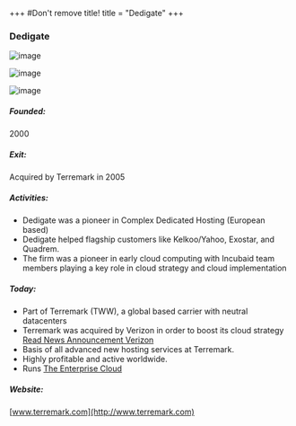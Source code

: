 +++
#Don't remove title!
title = "Dedigate"
+++

### Dedigate

![image](/www_incubaid/.files/img/logo-dedigate.gif)

![image](/www_incubaid/.files/img/logo-terremark.jpg)

![image](/www_incubaid/.files/img/logo-verizon.png)

##### Founded:

2000

##### Exit:

Acquired by Terremark in 2005

##### Activities:

-   Dedigate was a pioneer in Complex Dedicated Hosting (European based)
-   Dedigate helped flagship customers like Kelkoo/Yahoo, Exostar, and Quadrem.
-   The firm was a pioneer in early cloud computing with Incubaid team members playing a key role in cloud strategy and cloud implementation

##### Today:

-   Part of Terremark (TWW), a global based carrier with neutral datacenters
-   Terremark was acquired by Verizon in order to boost its cloud strategy [Read News Announcement Verizon](http://newscenter.verizon.com/press-releases/verizon/2011/verizon-to-acquire-terremark.html)
-   Basis of all advanced new hosting services at Terremark.
-   Highly profitable and active worldwide.
-   Runs [The Enterprise Cloud](http://www.terremark.com/services/cloudcomputing/theenterprisecloud.aspx)

##### Website:

[www.terremark.com](http://www.terremark.com)
